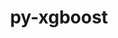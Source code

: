 ---
title: "py-xgboost"
layout: cache
categories: [package, develop]
meta: {"compilers": ["apple-clang@=15.0.0", "gcc@=13.2.0"], "num_specs": 15, "num_specs_by_stack": {"ml-darwin-aarch64-mps": 2, "ml-linux-aarch64-cpu": 7, "ml-linux-x86_64-cpu": 5, "root": 15}, "oss": ["ubuntu24.04", "ventura"], "platforms": ["darwin", "linux"], "stacks": ["ml-darwin-aarch64-mps", "ml-linux-aarch64-cpu", "ml-linux-x86_64-cpu", "root"], "targets": ["aarch64", "x86_64_v3"], "versions": ["2.1.1"]}
spec_details: [{"compiler": "apple-clang@=15.0.0", "hash": "4oiwvze2c25pakueh7yizepbnkdkimn4", "os": "ventura", "platform": "darwin", "size": "-", "stacks": ["ml-darwin-aarch64-mps", "root"], "tarball": "https://binaries.spack.io/develop/build_cache/darwin-ventura-aarch64/apple-clang-15.0.0/py-xgboost-2.1.1/darwin-ventura-aarch64-apple-clang-15.0.0-py-xgboost-2.1.1-4oiwvze2c25pakueh7yizepbnkdkimn4.spack", "target": "aarch64", "variants": ["build_system=python_pip", "~dask", "~pandas", "patches=118db5a", "~plotting", "~scikit-learn"], "versions": ["2.1.1"]}, {"compiler": "apple-clang@=15.0.0", "hash": "iaqod4yndtku6w3jgdqosx5t63xxyzul", "os": "ventura", "platform": "darwin", "size": "-", "stacks": ["ml-darwin-aarch64-mps", "root"], "tarball": "https://binaries.spack.io/develop/build_cache/darwin-ventura-aarch64/apple-clang-15.0.0/py-xgboost-2.1.1/darwin-ventura-aarch64-apple-clang-15.0.0-py-xgboost-2.1.1-iaqod4yndtku6w3jgdqosx5t63xxyzul.spack", "target": "aarch64", "variants": ["build_system=python_pip", "~dask", "~pandas", "patches=118db5a", "~plotting", "~scikit-learn"], "versions": ["2.1.1"]}, {"compiler": "gcc@=13.2.0", "hash": "2tfzb5fbfbklgypxfix5f5wree6lz6kx", "os": "ubuntu24.04", "platform": "linux", "size": "-", "stacks": ["ml-linux-aarch64-cpu", "root"], "tarball": "https://binaries.spack.io/develop/build_cache/linux-ubuntu24.04-aarch64/gcc-13.2.0/py-xgboost-2.1.1/linux-ubuntu24.04-aarch64-gcc-13.2.0-py-xgboost-2.1.1-2tfzb5fbfbklgypxfix5f5wree6lz6kx.spack", "target": "aarch64", "variants": ["build_system=python_pip", "~dask", "~pandas", "patches=118db5a", "~plotting", "~scikit-learn"], "versions": ["2.1.1"]}, {"compiler": "gcc@=13.2.0", "hash": "33kukijsseau7irrjxbdyguk3ektgb2z", "os": "ubuntu24.04", "platform": "linux", "size": "-", "stacks": ["ml-linux-aarch64-cpu", "root"], "tarball": "https://binaries.spack.io/develop/build_cache/linux-ubuntu24.04-aarch64/gcc-13.2.0/py-xgboost-2.1.1/linux-ubuntu24.04-aarch64-gcc-13.2.0-py-xgboost-2.1.1-33kukijsseau7irrjxbdyguk3ektgb2z.spack", "target": "aarch64", "variants": ["build_system=python_pip", "~dask", "~pandas", "patches=118db5a", "~plotting", "~scikit-learn"], "versions": ["2.1.1"]}, {"compiler": "gcc@=13.2.0", "hash": "5hovimecauyu24qlxjwhav762k3gbhuu", "os": "ubuntu24.04", "platform": "linux", "size": "-", "stacks": ["ml-linux-aarch64-cpu", "root"], "tarball": "https://binaries.spack.io/develop/build_cache/linux-ubuntu24.04-aarch64/gcc-13.2.0/py-xgboost-2.1.1/linux-ubuntu24.04-aarch64-gcc-13.2.0-py-xgboost-2.1.1-5hovimecauyu24qlxjwhav762k3gbhuu.spack", "target": "aarch64", "variants": ["build_system=python_pip", "~dask", "~pandas", "patches=118db5a", "~plotting", "~scikit-learn"], "versions": ["2.1.1"]}, {"compiler": "gcc@=13.2.0", "hash": "g3reptzfhdxzxcjhqqccyuovarznfc32", "os": "ubuntu24.04", "platform": "linux", "size": "-", "stacks": ["ml-linux-aarch64-cpu", "root"], "tarball": "https://binaries.spack.io/develop/build_cache/linux-ubuntu24.04-aarch64/gcc-13.2.0/py-xgboost-2.1.1/linux-ubuntu24.04-aarch64-gcc-13.2.0-py-xgboost-2.1.1-g3reptzfhdxzxcjhqqccyuovarznfc32.spack", "target": "aarch64", "variants": ["build_system=python_pip", "~dask", "~pandas", "patches=118db5a", "~plotting", "~scikit-learn"], "versions": ["2.1.1"]}, {"compiler": "gcc@=13.2.0", "hash": "mcrwne5fwhhrtgnmdc7jto6232t3oonj", "os": "ubuntu24.04", "platform": "linux", "size": "-", "stacks": ["ml-linux-aarch64-cpu", "root"], "tarball": "https://binaries.spack.io/develop/build_cache/linux-ubuntu24.04-aarch64/gcc-13.2.0/py-xgboost-2.1.1/linux-ubuntu24.04-aarch64-gcc-13.2.0-py-xgboost-2.1.1-mcrwne5fwhhrtgnmdc7jto6232t3oonj.spack", "target": "aarch64", "variants": ["build_system=python_pip", "~dask", "~pandas", "patches=118db5a", "~plotting", "~scikit-learn"], "versions": ["2.1.1"]}, {"compiler": "gcc@=13.2.0", "hash": "miiabfdxmdfau3wzl3zmwjsxlsyb7oml", "os": "ubuntu24.04", "platform": "linux", "size": "-", "stacks": ["ml-linux-aarch64-cpu", "root"], "tarball": "https://binaries.spack.io/develop/build_cache/linux-ubuntu24.04-aarch64/gcc-13.2.0/py-xgboost-2.1.1/linux-ubuntu24.04-aarch64-gcc-13.2.0-py-xgboost-2.1.1-miiabfdxmdfau3wzl3zmwjsxlsyb7oml.spack", "target": "aarch64", "variants": ["build_system=python_pip", "~dask", "~pandas", "patches=118db5a", "~plotting", "~scikit-learn"], "versions": ["2.1.1"]}, {"compiler": "gcc@=13.2.0", "hash": "ro4kuo5tpg5h4uppfzives5w4wasxzog", "os": "ubuntu24.04", "platform": "linux", "size": "-", "stacks": ["ml-linux-aarch64-cpu", "root"], "tarball": "https://binaries.spack.io/develop/build_cache/linux-ubuntu24.04-aarch64/gcc-13.2.0/py-xgboost-2.1.1/linux-ubuntu24.04-aarch64-gcc-13.2.0-py-xgboost-2.1.1-ro4kuo5tpg5h4uppfzives5w4wasxzog.spack", "target": "aarch64", "variants": ["build_system=python_pip", "~dask", "~pandas", "patches=118db5a", "~plotting", "~scikit-learn"], "versions": ["2.1.1"]}, {"compiler": "gcc@=13.2.0", "hash": "46qushqkhs3ewbxa4cdyp7ec3gmiy5ct", "os": "ubuntu24.04", "platform": "linux", "size": "-", "stacks": ["ml-linux-x86_64-cpu", "root"], "tarball": "https://binaries.spack.io/develop/build_cache/linux-ubuntu24.04-x86_64_v3/gcc-13.2.0/py-xgboost-2.1.1/linux-ubuntu24.04-x86_64_v3-gcc-13.2.0-py-xgboost-2.1.1-46qushqkhs3ewbxa4cdyp7ec3gmiy5ct.spack", "target": "x86_64_v3", "variants": ["build_system=python_pip", "~dask", "~pandas", "patches=118db5a", "~plotting", "~scikit-learn"], "versions": ["2.1.1"]}, {"compiler": "gcc@=13.2.0", "hash": "4uu3cn5eeem6jb37c3vek53hz7utisv2", "os": "ubuntu24.04", "platform": "linux", "size": "-", "stacks": ["ml-linux-x86_64-cpu", "root"], "tarball": "https://binaries.spack.io/develop/build_cache/linux-ubuntu24.04-x86_64_v3/gcc-13.2.0/py-xgboost-2.1.1/linux-ubuntu24.04-x86_64_v3-gcc-13.2.0-py-xgboost-2.1.1-4uu3cn5eeem6jb37c3vek53hz7utisv2.spack", "target": "x86_64_v3", "variants": ["build_system=python_pip", "~dask", "~pandas", "patches=118db5a", "~plotting", "~scikit-learn"], "versions": ["2.1.1"]}, {"compiler": "gcc@=13.2.0", "hash": "4yndlt77yvvbg4i26hq5n5tztg3avozs", "os": "ubuntu24.04", "platform": "linux", "size": "-", "stacks": ["root"], "tarball": "https://binaries.spack.io/develop/build_cache/linux-ubuntu24.04-x86_64_v3/gcc-13.2.0/py-xgboost-2.1.1/linux-ubuntu24.04-x86_64_v3-gcc-13.2.0-py-xgboost-2.1.1-4yndlt77yvvbg4i26hq5n5tztg3avozs.spack", "target": "x86_64_v3", "variants": ["build_system=python_pip", "~dask", "~pandas", "patches=118db5a", "~plotting", "~scikit-learn"], "versions": ["2.1.1"]}, {"compiler": "gcc@=13.2.0", "hash": "cnal7c25pxwwk3wbf3pjgk64wwjutcfn", "os": "ubuntu24.04", "platform": "linux", "size": "-", "stacks": ["ml-linux-x86_64-cpu", "root"], "tarball": "https://binaries.spack.io/develop/build_cache/linux-ubuntu24.04-x86_64_v3/gcc-13.2.0/py-xgboost-2.1.1/linux-ubuntu24.04-x86_64_v3-gcc-13.2.0-py-xgboost-2.1.1-cnal7c25pxwwk3wbf3pjgk64wwjutcfn.spack", "target": "x86_64_v3", "variants": ["build_system=python_pip", "~dask", "~pandas", "patches=118db5a", "~plotting", "~scikit-learn"], "versions": ["2.1.1"]}, {"compiler": "gcc@=13.2.0", "hash": "cr4on6iq2ddxqok2daj22w5n4bsjyyn7", "os": "ubuntu24.04", "platform": "linux", "size": "-", "stacks": ["ml-linux-x86_64-cpu", "root"], "tarball": "https://binaries.spack.io/develop/build_cache/linux-ubuntu24.04-x86_64_v3/gcc-13.2.0/py-xgboost-2.1.1/linux-ubuntu24.04-x86_64_v3-gcc-13.2.0-py-xgboost-2.1.1-cr4on6iq2ddxqok2daj22w5n4bsjyyn7.spack", "target": "x86_64_v3", "variants": ["build_system=python_pip", "~dask", "~pandas", "patches=118db5a", "~plotting", "~scikit-learn"], "versions": ["2.1.1"]}, {"compiler": "gcc@=13.2.0", "hash": "ezk2q3buab2b4adocok5sdozmahrpoza", "os": "ubuntu24.04", "platform": "linux", "size": "-", "stacks": ["ml-linux-x86_64-cpu", "root"], "tarball": "https://binaries.spack.io/develop/build_cache/linux-ubuntu24.04-x86_64_v3/gcc-13.2.0/py-xgboost-2.1.1/linux-ubuntu24.04-x86_64_v3-gcc-13.2.0-py-xgboost-2.1.1-ezk2q3buab2b4adocok5sdozmahrpoza.spack", "target": "x86_64_v3", "variants": ["build_system=python_pip", "~dask", "~pandas", "patches=118db5a", "~plotting", "~scikit-learn"], "versions": ["2.1.1"]}]
---